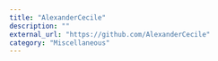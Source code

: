 ```yaml
---
title: "AlexanderCecile"
description: ""
external_url: "https://github.com/AlexanderCecile"
category: "Miscellaneous"
---
```

